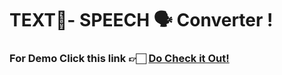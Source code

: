 # TEXT📝- SPEECH 🗣️ Converter !

### For Demo Click this link 👉🏻 <a href="https://textconverterbyu1.streamlit.app/">Do Check it Out!</a>
